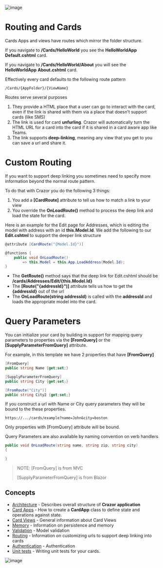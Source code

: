 

![image](https://user-images.githubusercontent.com/17789481/197238565-e3f895d0-6def-4d41-aba2-721d5432b1ef.png)

# Routing and Cards

Cards Apps and views have routes which mirror the folder structure. 

If you navigate to **/Cards/HelloWorld** you see the **HelloWorldApp** **Default.cshtml** card. 

If you navigate to **/Cards/HelloWorld/About** you will see the **HelloWorldApp** **About.cshtml** card.

Effectively every card defaults to the following route pattern

```
/Cards/{AppFolder}/{ViewName}
```

Routes serve several purposes

1. They provide a HTML place that a user can go to interact with the card, even if the link is shared with them via a place that doesn't support cards (like SMS)
2. The link is used for card **unfurling**. Crazor will automatically turn the HTML URL for a card into the card if it is shared in a card aware app like Teams.
3. The link supports **deep-linking**, meaning any view that you get to you can save a url and share it.

# Custom Routing

If you want to support deep linking you sometimes need to specify more information beyond the normal route pattern. 

To do that with Crazor you do the following 3 things:

1. You add a **[CardRoute]** attribute to tell us how to match a link to your view
2. You override the **OnLoadRoute()** method to process the deep link and load the state for the card.

Here is an example for the Edit page for Addresses, which is editing the model with address with an id **this.Model.Id**.  We add the following to our **Edit.cshtml** to support the deeper link structure

```c#
@attribute [CardRoute("{Model.Id}")]

@functions {
    public void OnLoadRoute()
        => this.Model = this.App.LoadAddress(Model.Id);
}
```

* The **GetRoute()** method says that the deep link for Edit.cshtml should be **/cards/Addresses/Edit/{this.Model.Id}**
* The **[Route("{addressId}")]** attribute tells us how to get the **{addressId}** out of the url 
* The **OnLoadRoute(string addressId)** is called with the **addressId** and loads the appropriate model into the card.

# Query Parameters

You can initialize your card by building in support for mapping query parameters to properties via the **[FromQuery]** or the **[SupplyParameterFromQuery]** attribute.

For example, in this template we have 2 properties that have **[FromQuery]**

```C#
[FromQuery]
public string Name {get;set;}

[SupplyParameterFromQuery]
public string City {get;set;}

[FromRoute("City")]
public string City2 {get;set;}
```

If you construct a url with Name or City query parameters they will be bound to the these properties.

```https://.../cards/example?name=John&city=boston```

Only properties with [FromQuery] attribute will be bound.

Query Parameters are also available by naming convention on verb handlers

```c#
public void OnLoadRoute(string name, string zip, string city)
{

}
```

> NOTE: [FromQuery] is from MVC 
>
> [SupplyParameterFromQuery] is from Blazor



## Concepts

* [Architecture](Architecture.md) - Describes overall structure of  **Crazor** **application**
* [Card Apps](CardApp.md) - How to create a **CardApp** class to define state and operations against state.
* [Card Views](CardView.md) - General information about Card Views
* [Memory](Memory.md) - Information on persistence and memory 
* [Validation](Validation.md) - Model validation
* [Routing](RoutingCards.md) - Information on customizing urls to support deep linking into cards
* [Authentication](authentication.md) - Authentication
* [Unit tests](UnitTests.md) - Writing unit tests for your cards.


![image](https://user-images.githubusercontent.com/17789481/197365048-6a74c3d5-85cd-4c04-a07a-eef2a46e0ddf.png)

